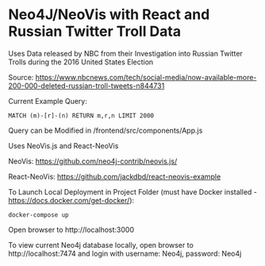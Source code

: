 # Neo4J/NeoVis with React and Russian Twitter Troll Data

Uses Data released by NBC from their Investigation into Russian Twitter Trolls during the 2016 United States Election

Source: https://www.nbcnews.com/tech/social-media/now-available-more-200-000-deleted-russian-troll-tweets-n844731

Current Example Query:

`MATCH (m)-[r]-(n) RETURN m,r,n LIMIT 2000`

Query can be Modified in /frontend/src/components/App.js

Uses NeoVis.js and React-NeoVis

NeoVis: https://github.com/neo4j-contrib/neovis.js/

React-NeoVis: https://github.com/jackdbd/react-neovis-example

To Launch Local Deployment in Project Folder (must have Docker installed - https://docs.docker.com/get-docker/):

`docker-compose up`

Open browser to http://localhost:3000

To view current Neo4j database locally, open browser to http://localhost:7474 and login with username: Neo4j, password: Neo4j